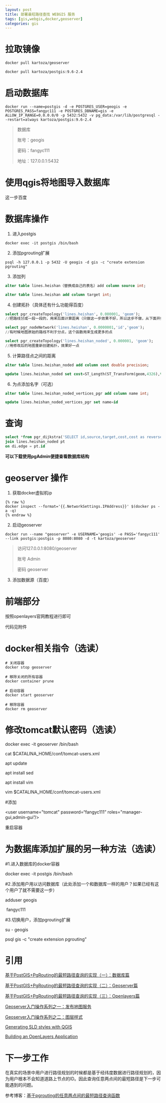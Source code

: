 ```yaml
---
layout: post
title: 部署最短路径查找 WEBGIS 服务
tags: [gis,webgis,docker,geoserver]
categories: gis
---
```


# 拉取镜像

```sh
docker pull kartoza/geoserver

docker pull kartoza/postgis:9.6-2.4
```



# 启动数据库

```shell
docker run --name=postgis -d -e POSTGRES_USER=geogis -e POSTGRES_PASS=fangyc111 -e POSTGRES_DBNAME=gis -e ALLOW_IP_RANGE=0.0.0.0/0 -p 5432:5432 -v pg_data:/var/lib/postgresql --restart=always kartoza/postgis:9.6-2.4
```


> 数据库
>
> 账号：geogis
>
> 密码：fangyc111
>
> 地址：127.0.0.1:5432



# 使用qgis将地图导入数据库

这一步百度



# 数据库操作

1. 进入postgis

```shell
docker exec -it postgis /bin/bash
```

2. 添加pgrouting扩展

```shell
psql -h 127.0.0.1 -p 5432 -U geogis -d gis -c "create extension pgrouting"
```

3. 添加列

```sql
alter table lines.heishan（替换成自己的表名）add column source int;

alter table lines.heishan add column target int;

```

4. 创建拓扑（具体还有什么功能得百度）

```sql
select pgr_createTopology('lines.heishan', 0.000001, 'geom');
//把路线分成一段一段的，用来后面计算距离（只做这一步效果不好，所以这步不做，从下面开始）

select pgr_nodeNetwork('lines.heishan', 0.0000001,'id','geom');
//有时候地图原始的路线不利于分点，这个函数用来生成更多的点

select pgr_createTopology('lines.heishan_noded', 0.000001, 'geom');
//用修改后的地图重新创建拓扑，效果好一点
```

5. 计算路径点之间的距离

```sql
alter table lines.heishan_noded add column cost double precision;

update lines.heishan_noded set cost=ST_Length(ST_TransForm(geom,4326),true)
```

6. 为点添加名字（可选）

```sql
alter table lines.heishan_noded_vertices_pgr add column name int;

update lines.heishan_noded_vertices_pgr set name=id
```



# 查询

```sql
select *from pgr_dijkstra('SELECT id,source,target,cost,cost as reverse_cost FROM lines.heishan_noded', 2,1)as di
join lines.heishan_noded pt
on di.edge = pt.id
```



**可以下载使用pgAdmin便捷查看数据库结构**





# geoserver 操作



1. 获取docker虚拟机ip

```shell
{% raw %}
docker inspect --format='{{.NetworkSettings.IPAddress}}' $(docker ps -a -q)
{% endraw %}
```



2. 启动geoserver

```shell
docker run --name "geoserver" -e USERNAME='geogis' -e PASS='fangyc111'  --link postgis:postgis -p 8080:8080 -d -t kartoza/geoserver
```



> 访问127.0.0.1:8080/geoserver
>
> 账号 Admin
>
> 密码 geoserver
>



3. 添加数据源（百度）



# 前端部分

按照openlayers官网教程进行即可

代码见附件





# docker相关指令（选读）



```shell
# 关闭容器
docker stop geoserver

# 移除关闭的所有容器
docker container prune

# 启动容器
docker start geoserver

# 移除容器
docker rm geoserver
```







# 修改tomcat默认密码（选读）



docker exec -it geoserver /bin/bash



cat $CATALINA_HOME/conf/tomcat-users.xml



apt update

apt install sed

apt install vim



vim $CATALINA_HOME/conf/tomcat-users.xml



\#添加

<role rolename="manager-gui"/>

<role rolename="admin-gui"/>

<user username="tomcat" password=“fangyc111” roles="manager-gui,admin-gui”/>



重启容器



# 为数据库添加扩展的另一种方法（选读）

\#1.进入数据库的docker容器

docker exec -it postgis /bin/bash

\#2.添加用户用以访问数据库（此处添加一个和数据库一样的用户？如果已经有这个用户了就不需要这一步）

adduser geogis

​	fangyc111

\#3.切换用户，添加pgrouting扩展

su - geogis

psql gis -c "create extension pgrouting"



# 引用

[基于PostGIS+PgRouting的最短路径查询的实现（一）：数据库篇](https://blog.csdn.net/u012413551/article/details/85084961)

[基于PostGIS+PgRouting的最短路径查询的实现（二）：Geoserver篇](https://blog.csdn.net/u012413551/article/details/85145966)

[基于PostGIS+PgRouting的最短路径查询的实现（三）：Openlayers篇](https://blog.csdn.net/u012413551/article/details/85217105)

[Geoserver入门操作系列之一：发布地图服务](https://blog.csdn.net/u012413551/article/details/87999686)

[Geoserver入门操作系列之二：图层样式](https://blog.csdn.net/u012413551/article/details/88046986)

[Generating SLD styles with QGIS](https://docs.geoserver.org/latest/en/user/styling/qgis/index.html)

[Building an OpenLayers Application](https://openlayers.org/en/latest/doc/tutorials/bundle.html)



# 下一步工作

在真实的场景中用户进行路径规划的时候都是基于经纬度数据进行路径规划的，因为用户根本不会知道道路上节点的ID。因此查询任意两点间的最短路径是下一步可能遇到的问题。

参考博客：[基于pgrouting的任意两点间的最短路径查询函数](https://blog.csdn.net/longshengguoji/article/details/46051111)
